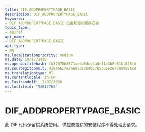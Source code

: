 ```yaml
---
title: DIF_ADDPROPERTYPAGE_BASIC
description: DIF_ADDPROPERTYPAGE_BASIC
keywords:
- DIF_ADDPROPERTYPAGE_BASIC 设备和驱动程序安装
topic_type:
- apiref
api_name:
- DIF_ADDPROPERTYPAGE_BASIC
api_type:
- NA
ms.localizationpriority: medium
ms.date: 10/17/2018
ms.openlocfilehash: fb37070b3871ce4a6dcc4a8ef1a3b8e51b1028fd
ms.sourcegitcommit: 418e6617e2a695c9cb4b37b5b60e264760858acd
ms.translationtype: MT
ms.contentlocale: zh-CN
ms.lasthandoff: 12/07/2020
ms.locfileid: "96817763"
---
```

# <a name="dif_addpropertypage_basic"></a>DIF_ADDPROPERTYPAGE_BASIC


此 DIF 代码保留供系统使用。 供应商提供的安装程序不得处理此请求。

 

 





